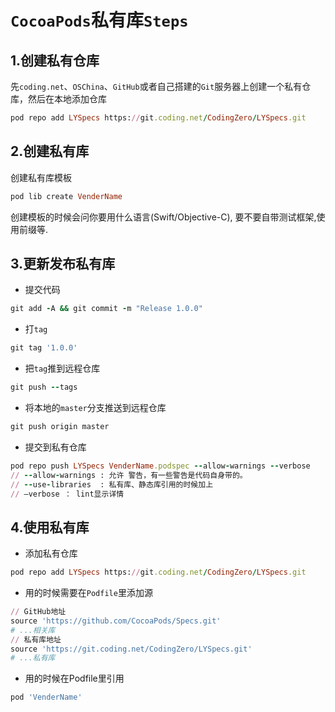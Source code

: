 # `CocoaPods`私有库`Steps` 

## 1.创建私有仓库
先`coding.net`、`OSChina`、`GitHub`或者自己搭建的`Git`服务器上创建一个私有仓库，然后在本地添加仓库

```ruby
pod repo add LYSpecs https://git.coding.net/CodingZero/LYSpecs.git
```

## 2.创建私有库
创建私有库模板

```ruby
pod lib create VenderName
```

创建模板的时候会问你要用什么语言(Swift/Objective-C), 要不要自带测试框架,使用前缀等.

## 3.更新发布私有库
* 提交代码
 
 ```ruby
 git add -A && git commit -m "Release 1.0.0"
 ```
 
* 打`tag`
 
 ```ruby
 git tag '1.0.0'
 ```

* 把`tag`推到远程仓库

 ```ruby
 git push --tags
 ```
 
* 将本地的`master`分支推送到远程仓库

 ```ruby
 git push origin master
 ```
 
* 提交到私有仓库

 ```ruby
 pod repo push LYSpecs VenderName.podspec --allow-warnings --verbose
// --allow-warnings : 允许 警告，有一些警告是代码自身带的。
// --use-libraries  : 私有库、静态库引用的时候加上
// —verbose ： lint显示详情
 ```
 
## 4.使用私有库
* 添加私有仓库

 ```ruby
 pod repo add LYSpecs https://git.coding.net/CodingZero/LYSpecs.git
 ```
 
* 用的时候需要在`Podfile`里添加源

 ```ruby
 // GitHub地址
source 'https://github.com/CocoaPods/Specs.git'
# ...相关库
// 私有库地址
source 'https://git.coding.net/CodingZero/LYSpecs.git'
# ...私有库
 ```
 
* 用的时候在Podfile里引用

 ```ruby
 pod 'VenderName'
 ```
